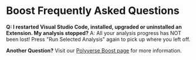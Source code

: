 # Boost Frequently Asked Questions

**Q: I restarted Visual Studio Code, installed, upgraded or uninstalled an Extension. My analysis stopped?**
A: All your analysis progress has NOT been lost! Press "Run Selected Analysis" again to pick up where you left off.

**Another Question?**
Visit our [Polyverse Boost page](https://polyverse.com/pages/boost-visual-studio) for more information.
